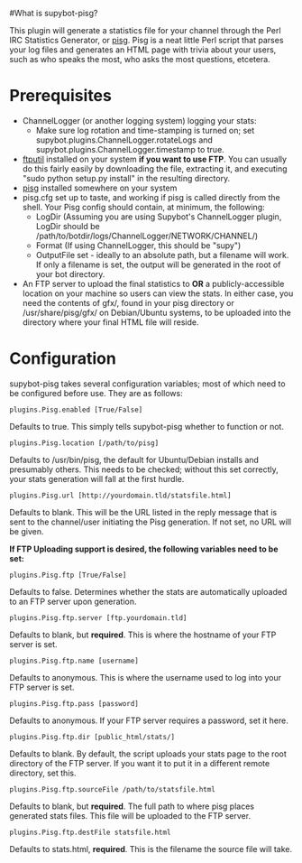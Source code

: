 #What is supybot-pisg?

This plugin will generate a statistics file for your channel through the Perl IRC Statistics Generator, or [pisg](http://pisg.sourceforge.net). Pisg is a neat little Perl script that parses your log files and generates an HTML page with trivia about your users, such as who speaks the most, who asks the most questions, etcetera.

# Prerequisites

* ChannelLogger (or another logging system) logging your stats:
	* Make sure log rotation and time-stamping is turned on; set supybot.plugins.ChannelLogger.rotateLogs and supybot.plugins.ChannelLogger.timestamp to true.
* [ftputil](http://ftputil.sschwarzer.net/) installed on your system **if you want to use FTP**. You can usually do this fairly easily by downloading the file, extracting it, and executing "sudo python setup.py install" in the resulting directory.
* [pisg](http://pisg.sourceforge.net) installed somewhere on your system
* pisg.cfg set up to taste, and working if pisg is called directly from the shell. Your Pisg config should contain, at minimum, the following:
	* LogDir (Assuming you are using Supybot's ChannelLogger plugin, LogDir should be /path/to/botdir/logs/ChannelLogger/NETWORK/CHANNEL/)
	* Format (If using ChannelLogger, this should be "supy")
	* OutputFile set - ideally to an absolute path, but a filename will work. If only a filename is set, the output will be generated in the root of your bot directory.
* An FTP server to upload the final statistics to **OR** a publicly-accessible location on your machine so users can view the stats. In either case, you need the contents of gfx/, found in your pisg directory or /usr/share/pisg/gfx/ on Debian/Ubuntu systems, to be uploaded into the directory where your final HTML file will reside.

# Configuration

supybot-pisg takes several configuration variables; most of which need to be configured before use. They are as follows:

    plugins.Pisg.enabled [True/False]
Defaults to true. This simply tells supybot-pisg whether to function or not.

    plugins.Pisg.location [/path/to/pisg]
Defaults to /usr/bin/pisg, the default for Ubuntu/Debian installs and presumably others. This needs to be checked; without this set correctly, your stats generation will fall at the first hurdle.

    plugins.Pisg.url [http://yourdomain.tld/statsfile.html]
Defaults to blank. This will be the URL listed in the reply message that is sent to the channel/user initiating the Pisg generation. If not set, no URL will be given.

**If FTP Uploading support is desired, the following variables need to be set:**

    plugins.Pisg.ftp [True/False]
Defaults to false. Determines whether the stats are automatically uploaded to an FTP server upon generation.

    plugins.Pisg.ftp.server [ftp.yourdomain.tld]
Defaults to blank, but **required**. This is where the hostname of your FTP server is set. 

    plugins.Pisg.ftp.name [username]
Defaults to anonymous. This is where the username used to log into your FTP server is set. 

    plugins.Pisg.ftp.pass [password]
Defaults to anonymous. If your FTP server requires a password, set it here.

    plugins.Pisg.ftp.dir [public_html/stats/]
Defaults to blank. By default, the script uploads your stats page to the root directory of the FTP server. If you want it to put it in a different remote directory, set this.

    plugins.Pisg.ftp.sourceFile /path/to/statsfile.html
Defaults to blank, but **required**. The full path to where pisg places generated stats files. This file will be uploaded to the FTP server.

    plugins.Pisg.ftp.destFile statsfile.html
Defaults to stats.html, **required**. This is the filename the source file will take.
